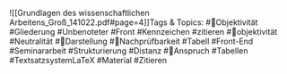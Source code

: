 
![[Grundlagen des wissenschaftlichen Arbeitens_Groß_141022.pdf#page=4]]Tags & Topics:
   #Objektivität
   #Gliederung
   #Unbenoteter
   #Front
   #Kennzeichen
   #zitieren
   #objektivität
   #Neutralität
   #Darstellung
   #Nachprüfbarkeit
   #Tabell
   #Front-End
   #Seminararbeit
   #Strukturierung
   #Distanz
   #Anspruch
   #Tabellen
   #TextsatzsystemLaTeX
   #Material
   #Zitieren